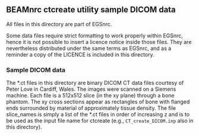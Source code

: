 ## BEAMnrc ctcreate utility sample DICOM data

All files in this directory are part of EGSnrc.

Some data files require strict formatting to work properly within EGSnrc, hence
it is not possible to insert a licence notice inside those files. They are
nevertheless distributed under the same terms as EGSnrc, and as a reminder a
copy of the LICENCE is included in this directory.

### Sample DICOM data

The *.ct files in this directory are binary DICOM CT data files courtesy of
Peter Love in Cardiff, Wales.  The images were scanned on a Siemens machine.
Each file is a 512x512 slice (in the xy plane) through a bone phantom. The
xy cross sections appear as rectangles of bone with flanged ends surrounded
by material of approximately tissue density. The file slice_names is simply
a list of the *.ct files in order of increasing z and is to be used as the
input file name for ctcreate (e.g., `CT_create_DICOM.inp` also in this
directory).
